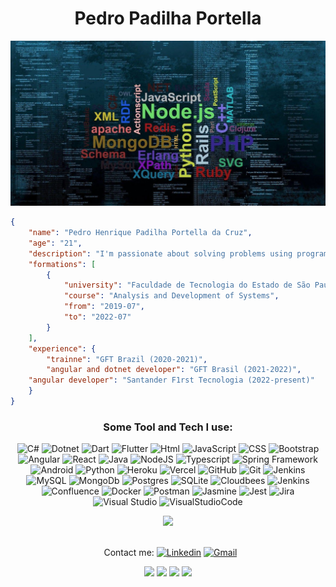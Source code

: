 <h1 align="center">Pedro Padilha Portella</h1> 
<img width="auto" src="https://github.com/PedroPadilhaPortella/PedroPadilhaPortella/blob/master/index.jpg">

```json
{
    "name": "Pedro Henrique Padilha Portella da Cruz",
    "age": "21",
    "description": "I'm passionate about solving problems using programming",
    "formations": [
        {
            "university": "Faculdade de Tecnologia do Estado de São Paulo - Zona Sul",
            "course": "Analysis and Development of Systems",
            "from": "2019-07",
            "to": "2022-07"
        }
    ],
    "experience": {
        "trainne": "GFT Brazil (2020-2021)",
        "angular and dotnet developer": "GFT Brasil (2021-2022)",
	"angular developer": "Santander F1rst Tecnologia (2022-present)"
    }
}

```

<div align="center">

 ### Some Tool and Tech I use:     
![C#](https://img.shields.io/badge/csharp-purple.svg?style=for-the-badge&logo=csharp&logoColor=white)
![Dotnet](https://img.shields.io/badge/dotnet-indigo.svg?style=for-the-badge&logo=dotnet&logoColor=white)
![Dart](https://img.shields.io/badge/dart-darkslateblue.svg?style=for-the-badge&logo=dart&logoColor=white)
![Flutter](https://img.shields.io/badge/flutter-white.svg?style=for-the-badge&logo=flutter&logoColor=deepskyblue)
![Html](https://img.shields.io/badge/html-red.svg?style=for-the-badge&logo=html5&logoColor=white)
![JavaScript](https://img.shields.io/badge/javascript-%23323330.svg?style=for-the-badge&logo=javascript&logoColor=%23F7DF1E)
![CSS](https://img.shields.io/badge/css-blue.svg?style=for-the-badge&logo=css3&logoColor=white)
![Bootstrap](https://img.shields.io/badge/bootstrap-rebeccapurple.svg?style=for-the-badge&logo=bootstrap&logoColor=white)
![Angular](https://img.shields.io/badge/angular-firebrick.svg?style=for-the-badge&logo=angular&logoColor=white)
![React](https://img.shields.io/badge/react-dodgerblue.svg?style=for-the-badge&logo=react&logoColor=white)
![Java](https://img.shields.io/badge/java-%23ED8B00.svg?style=for-the-badge&logo=java&logoColor=white)
![NodeJS](https://img.shields.io/badge/node.js-6DA55F?style=for-the-badge&logo=node.js&logoColor=white)
![Typescript](https://img.shields.io/badge/typescript-midnightblue?style=for-the-badge&logo=typescript&logoColor=white)
![Spring Framework](https://img.shields.io/badge/spring-limegreen.svg?style=for-the-badge&logo=spring&logoColor=white)
![Android](https://img.shields.io/badge/android-3DDC84?style=for-the-badge&logo=android&logoColor=white)
![Python](https://img.shields.io/badge/python-3670A0?style=for-the-badge&logo=python&logoColor=ffdd54)
![Heroku](https://img.shields.io/badge/Heroku-430098?style=for-the-badge&logo=heroku&logoColor=white)
![Vercel](https://img.shields.io/badge/vercel-black.svg?style=for-the-badge&logo=vercel&logoColor=white)
![GitHub](https://img.shields.io/badge/GitHub-100000?style=for-the-badge&logo=github&logoColor=white)
![Git](https://img.shields.io/badge/GIT-E44C30?style=for-the-badge&logo=git&logoColor=white)
![Jenkins](https://img.shields.io/badge/jenkins-%232C5263.svg?style=for-the-badge&logo=jenkins&logoColor=white)
![MySQL](https://img.shields.io/badge/mysql-%2300f.svg?style=for-the-badge&logo=mysql&logoColor=white)
![MongoDb](https://img.shields.io/badge/mongodb-white.svg?style=for-the-badge&logo=mongodb&logoColor=forestgreen)
![Postgres](https://img.shields.io/badge/postgres-%23316192.svg?style=for-the-badge&logo=postgresql&logoColor=white)
![SQLite](https://img.shields.io/badge/sqlite-white.svg?style=for-the-badge&logo=sqlite&logoColor=blue)
![Cloudbees](https://img.shields.io/badge/cloudbees-lightslategrey.svg?style=for-the-badge&logo=cloudbees&logoColor=royalblue)
![Jenkins](https://img.shields.io/badge/jenkins-whitesmoke.svg?style=for-the-badge&logo=jenkins&logoColor=black)
![Confluence](https://img.shields.io/badge/confluence-%23172BF4.svg?style=for-the-badge&logo=confluence&logoColor=white)
![Docker](https://img.shields.io/badge/docker-%230db7ed.svg?style=for-the-badge&logo=docker&logoColor=white)
![Postman](https://img.shields.io/badge/Postman-FF6C37?style=for-the-badge&logo=postman&logoColor=white)
![Jasmine](https://img.shields.io/badge/jasmine-darkviolet.svg?style=for-the-badge&logo=jasmine&logoColor=white)
![Jest](https://img.shields.io/badge/jest-lightgray.svg?style=for-the-badge&logo=jest&logoColor=darkred)
![Jira](https://img.shields.io/badge/jira-%230A0FFF.svg?style=for-the-badge&logo=jira&logoColor=white)
![Visual Studio](https://img.shields.io/badge/visual%20studio-darkmagenta?style=for-the-badge&logo=visual%20studio&logoColor=white)
![VisualStudioCode](https://img.shields.io/badge/Visual_Studio_Code-0078D4?style=for-the-badge&logo=visual%20studio%20code&logoColor=white)
	
<img src="https://media.giphy.com/media/0TtX2qqpxp3pIafzio/giphy.gif" width="80">
	
<br/> &nbsp; Contact me: 
[![Linkedin](https://img.shields.io/badge/-PedroPortella-blue?style=flat-square&logo=Linkedin&logoColor=white&link=https://www.linkedin.com/in/pedro-padilha-portella-02a67318a/)](https://www.linkedin.com/in/pedro-padilha-portella-02a67318a/) 
[![Gmail](https://img.shields.io/badge/-pedro.kadjin.sg@gmail.com-c14438?style=flat-square&logo=Gmail&logoColor=white&link=mailto:pedro.kadjin.sg@gmail.com)](mailto:pedro.kadjin.sg@gmail.com)

<img height="230em" src="https://github-readme-stats.vercel.app/api?username=pedropadilhaportella&show_icons=true&theme=tokyonight&hide_border=true"/>
<img height="230em" src="https://github-readme-stats.vercel.app/api/top-langs/?username=PedroPadilhaPortella&layout=compact&langs_count=10&theme=tokyonight&hide_border=true"/>
<img height="230em" src="https://github-profile-summary-cards.vercel.app/api/cards/profile-details?username=PedroPadilhaPortella&theme=tokyonight"/> 
<img height="230em" src="https://github-readme-streak-stats.herokuapp.com/?user=PedroPadilhaPortella&theme=tokyonight&hide_border=true"/>

</div>
